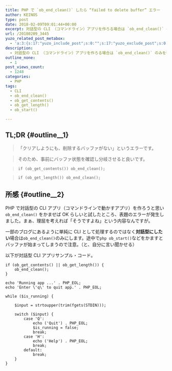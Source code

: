 ```yaml
---
title: PHP で `ob_end_clean()` したら “failed to delete buffer” エラー
author: KEINOS
type: post
date: 2018-02-09T09:01:44+00:00
excerpt: 対話型の CLI （コマンドライン）アプリを作ろる場合は `ob_end_clean()` のみを行頭に入れバッファの分岐をかまします。`ob_start()`は使わないこと。
url: /20180209_3445
yuzo_related_post_metabox:
  - 'a:3:{s:17:"yuzo_include_post";s:0:"";s:17:"yuzo_exclude_post";s:0:"";s:21:"yuzo_disabled_related";N;}'
description:
  - 対話型の CLI （コマンドライン）アプリを作ろる場合は `ob_end_clean()` のみを行頭に入れバッファの分岐をかまします。`ob_start()`は使わないこと。
outline_none:
  - 1
post_views_count:
  - 1248
categories:
  - PHP
tags:
  - CLI
  - ob_end_clean()
  - ob_get_contents()
  - ob_get_length()
  - ob_start()

---
```

## TL;DR {#outline__1}

> 「クリアしようにも、削除するバッファがない」というエラーです。
    
> そのため、事前にバッファ状態を確認し分岐させると良いです。
    
> `if (ob_get_contents()) ob_end_clean();`
    
> `if (ob_get_length()) ob_end_clean();` 

## 所感 {#outline__2}

PHP で対話型の CLI アプリ（コマンドラインで動かすアプリ）を作ろうと思い `ob_end_clean()` をかませば OK らしいと試したところ、表題のエラーが発生しました。まぁ、理屈を考えれば「そうですよね」という内容なんですが。

一部のブログにあるように単純に CLI として処理するのではなく**対話型にしたい**場合は`ob_end_clean()`のみにします。途中で`php ob_start()`などをかますとバッファが始まってしまうので注意。（と、自分に言い聞かせる）

以下が対話型 CLI アプリサンプル・コード。

    if (ob_get_contents() || ob_get_length()) {
        ob_end_clean();
    }
    
    echo 'Running app ...' . PHP_EOL;
    echo 'Enter \'q\' to quit app.' . PHP_EOL;
    
    while ($is_running) {
    
        $input = strtoupper(trim(fgets(STDIN)));
    
        switch ($input) {
            case 'Q':
                echo ('Quit') . PHP_EOL;
                $is_running = false;
                break;
            case 'H':
                echo ('Help') . PHP_EOL;
                break;
            default:
                break;
        }
    }